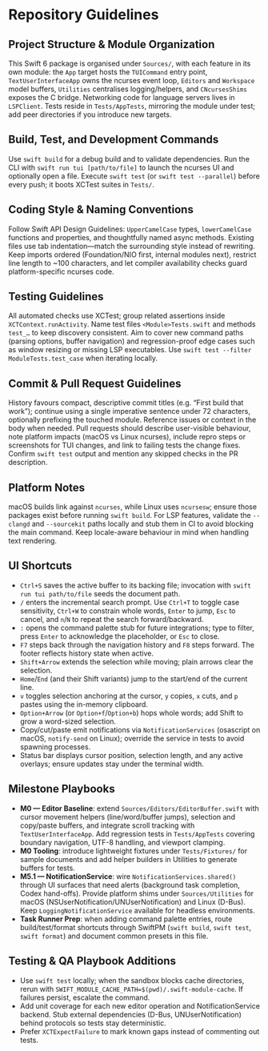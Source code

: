 # Repository Guidelines

## Project Structure & Module Organization
This Swift 6 package is organised under `Sources/`, with each feature in its own module: the `App` target hosts the `TUICommand` entry point, `TextUserInterfaceApp` owns the ncurses event loop, `Editors` and `Workspace` model buffers, `Utilities` centralises logging/helpers, and `CNcursesShims` exposes the C bridge. Networking code for language servers lives in `LSPClient`. Tests reside in `Tests/AppTests`, mirroring the module under test; add peer directories if you introduce new targets.

## Build, Test, and Development Commands
Use `swift build` for a debug build and to validate dependencies. Run the CLI with `swift run tui [path/to/file]` to launch the ncurses UI and optionally open a file. Execute `swift test` (or `swift test --parallel`) before every push; it boots XCTest suites in `Tests/`.

## Coding Style & Naming Conventions
Follow Swift API Design Guidelines: `UpperCamelCase` types, `lowerCamelCase` functions and properties, and thoughtfully named async methods. Existing files use tab indentation—match the surrounding style instead of rewriting. Keep imports ordered (Foundation/NIO first, internal modules next), restrict line length to ~100 characters, and let compiler availability checks guard platform-specific ncurses code.

## Testing Guidelines
All automated checks use XCTest; group related assertions inside `XCTContext.runActivity`. Name test files `<Module>Tests.swift` and methods `test_…` to keep discovery consistent. Aim to cover new command paths (parsing options, buffer navigation) and regression-proof edge cases such as window resizing or missing LSP executables. Use `swift test --filter ModuleTests.test_case` when iterating locally.

## Commit & Pull Request Guidelines
History favours compact, descriptive commit titles (e.g. “First build that work”); continue using a single imperative sentence under 72 characters, optionally prefixing the touched module. Reference issues or context in the body when needed. Pull requests should describe user-visible behaviour, note platform impacts (macOS vs Linux ncurses), include repro steps or screenshots for TUI changes, and link to failing tests the change fixes. Confirm `swift test` output and mention any skipped checks in the PR description.

## Platform Notes
macOS builds link against `ncurses`, while Linux uses `ncursesw`; ensure those packages exist before running `swift build`. For LSP features, validate the `--clangd` and `--sourcekit` paths locally and stub them in CI to avoid blocking the main command. Keep locale-aware behaviour in mind when handling text rendering.

## UI Shortcuts
- `Ctrl+S` saves the active buffer to its backing file; invocation with `swift run tui path/to/file` seeds the document path.
- `/` enters the incremental search prompt. Use `Ctrl+T` to toggle case sensitivity, `Ctrl+W` to constrain whole words, `Enter` to jump, `Esc` to cancel, and `n`/`N` to repeat the search forward/backward.
- `:` opens the command palette stub for future integrations; type to filter, press `Enter` to acknowledge the placeholder, or `Esc` to close.
- `F7` steps back through the navigation history and `F8` steps forward. The footer reflects history state when active.
- `Shift+Arrow` extends the selection while moving; plain arrows clear the selection.
- `Home`/`End` (and their Shift variants) jump to the start/end of the current line.
- `v` toggles selection anchoring at the cursor, `y` copies, `x` cuts, and `p` pastes using the in-memory clipboard.
- `Option+Arrow` (or `Option+f`/`Option+b`) hops whole words; add Shift to grow a word-sized selection.
- Copy/cut/paste emit notifications via `NotificationServices` (osascript on macOS, `notify-send` on Linux); override the service in tests to avoid spawning processes.
- Status bar displays cursor position, selection length, and any active overlays; ensure updates stay under the terminal width.

## Milestone Playbooks
- **M0 — Editor Baseline**: extend `Sources/Editors/EditorBuffer.swift` with cursor movement helpers (line/word/buffer jumps), selection and copy/paste buffers, and integrate scroll tracking with `TextUserInterfaceApp`. Add regression tests in `Tests/AppTests` covering boundary navigation, UTF-8 handling, and viewport clamping.
- **M0 Tooling**: introduce lightweight fixtures under `Tests/Fixtures/` for sample documents and add helper builders in Utilities to generate buffers for tests.
- **M5.1 — NotificationService**: wire `NotificationServices.shared()` through UI surfaces that need alerts (background task completion, Codex hand-offs). Provide platform shims under `Sources/Utilities` for macOS (NSUserNotification/UNUserNotification) and Linux (D-Bus). Keep `LoggingNotificationService` available for headless environments.
- **Task Runner Prep**: when adding command palette entries, route build/test/format shortcuts through SwiftPM (`swift build`, `swift test`, `swift format`) and document common presets in this file.

## Testing & QA Playbook Additions
- Use `swift test` locally; when the sandbox blocks cache directories, rerun with `SWIFT_MODULE_CACHE_PATH=$(pwd)/.swift-module-cache`. If failures persist, escalate the command.
- Add unit coverage for each new editor operation and NotificationService backend. Stub external dependencies (D-Bus, UNUserNotification) behind protocols so tests stay deterministic.
- Prefer `XCTExpectFailure` to mark known gaps instead of commenting out tests.
